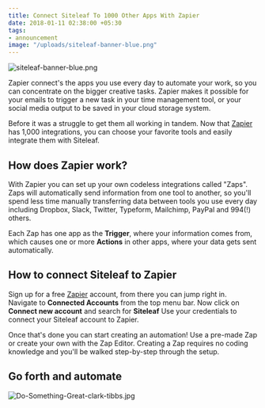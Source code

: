 ```yaml
---
title: Connect Siteleaf To 1000 Other Apps With Zapier
date: 2018-01-11 02:38:00 +05:30
tags:
- announcement
image: "/uploads/siteleaf-banner-blue.png"
---
```


![siteleaf-banner-blue.png](/uploads/siteleaf-banner-blue.png)

Zapier connect's the apps you use every day to automate your work, so you can concentrate on the bigger creative tasks. Zapier makes it possible for your emails to trigger a new task in your time management tool, or your social media output to be saved in your cloud storage system. 

Before it was a struggle to get them all working in tandem. Now that [Zapier](https://zapier.com/zapbook/Siteleaf/) has 1,000 integrations, you can choose your favorite tools and easily integrate them with Siteleaf.




## How does Zapier work?
With Zapier you can set up your own codeless integrations called "Zaps". Zaps will automatically send information from one tool to another, so you'll spend less time manually transferring data between tools you use every day including Dropbox, Slack, Twitter, Typeform, Mailchimp, PayPal and 994(!) others.

Each Zap has one app as the **Trigger**, where your information comes from, which causes one or more **Actions** in other apps, where your data gets sent automatically. 

## How to connect Siteleaf to Zapier
Sign up for a free [Zapier](https://zapier.com/zapbook/Siteleaf) account, from there you can jump right in. Navigate to **Connected Accounts** from the top menu bar. Now click on **Connect new account** and search for **Siteleaf** Use your credentials to connect your Siteleaf account to Zapier.

Once that's done you can start creating an automation! Use a pre-made Zap or create your own with the Zap Editor. Creating a Zap requires no coding knowledge and you'll be walked step-by-step through the setup. 

## Go forth and automate
![Do-Something-Great-clark-tibbs.jpg](/uploads/Do-Something-Great-clark-tibbs.jpg)